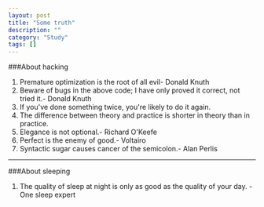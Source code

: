 ```yaml
---
layout: post
title: "Some truth"
description: ""
category: "Study"
tags: []
---
```


###About hacking
1. Premature optimization is the root of all evil- Donald Knuth
2. Beware of bugs in the above code; I have only proved it correct, not tried it.- Donald Knuth
3. If you've done something twice, you're likely to do it again.
4. The difference between theory and practice is shorter in theory than in practice.
5. Elegance is not optional.- Richard O'Keefe
6. Perfect is the enemy of good.- Voltairo
7. Syntactic sugar causes cancer of the semicolon.- Alan Perlis

***

###About sleeping
1. The quality of sleep at night is only as good as the quality of your day. - One sleep expert

